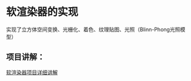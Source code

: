 # 软渲染器的实现

实现了立方体空间变换、光栅化、着色、纹理贴图、光照（Blinn-Phong光照模型）

## 项目讲解：
[软渲染器项目详细讲解](https://blog.csdn.net/weixin_39655480/article/details/108993191)
